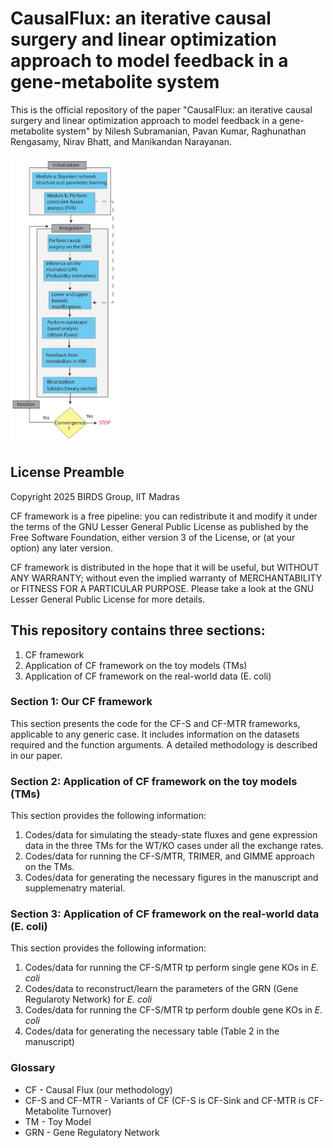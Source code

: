 # CausalFlux: an iterative causal surgery and linear optimization approach to model feedback in a gene-metabolite system

This is the official repository of the paper "CausalFlux: an iterative causal surgery and linear optimization approach to model feedback in a gene-metabolite system" by Nilesh Subramanian, Pavan Kumar, Raghunathan Rengasamy, Nirav Bhatt, and Manikandan Narayanan.
 <!-- ![GH_1-1](https://github.com/BIRDSgroup/CausalFlux/blob/main/Application%20of%20CF%20on%20TMs/GH_1-1.png) -->
<img src="https://github.com/BIRDSgroup/CausalFlux/blob/main/Application%20of%20CF%20on%20TMs/GH_1-1.png" alt="CausalFlux Overview" style="width:35%; height:auto;">

## License Preamble
Copyright 2025 BIRDS Group, IIT Madras

CF framework is a free pipeline: you can redistribute it and modify it under the terms of the GNU Lesser General Public License as published by the Free Software Foundation, either version 3 of the License, or (at your option) any later version.

CF framework is distributed in the hope that it will be useful, but WITHOUT ANY WARRANTY; without even the implied warranty of MERCHANTABILITY or FITNESS FOR A PARTICULAR PURPOSE. Please take a look at the GNU Lesser General Public License for more details.

## This repository contains three sections:

1. CF framework
2. Application of CF framework on the toy models (TMs)
3. Application of CF framework on the real-world data (E. coli)

### Section 1: Our CF framework
This section presents the code for the CF-S and CF-MTR frameworks, applicable to any generic case. It includes information on the datasets required and the function arguments. A detailed methodology is described in our paper.

### Section 2: Application of CF framework on the toy models (TMs)
This section provides the following information:
1) Codes/data for simulating the steady-state fluxes and gene expression data in the three TMs for the WT/KO cases under all the exchange rates.
2) Codes/data for running the CF-S/MTR, TRIMER, and GIMME approach on the TMs.
3) Codes/data for generating the necessary figures in the manuscript and supplemenatry material.

### Section 3: Application of CF framework on the real-world data (E. coli)
This section provides the following information:
1) Codes/data for running the CF-S/MTR tp perform single gene KOs in _E. coli_
2) Codes/data to reconstruct/learn the parameters of the GRN (Gene Regularoty Network) for _E. coli_
3) Codes/data for running the CF-S/MTR tp perform double gene KOs in _E. coli_
4) Codes/data for generating the necessary table (Table 2 in the manuscript)

### Glossary
- CF - Causal Flux (our methodology)
- CF-S and CF-MTR - Variants of CF (CF-S is CF-Sink and CF-MTR is CF-Metabolite Turnover)
- TM - Toy Model
- GRN - Gene Regulatory Network




